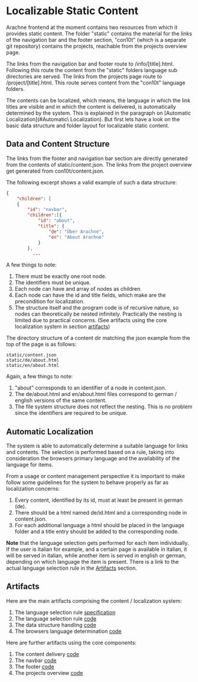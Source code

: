 # Localizable Static Content

Arachne frontend at the moment contains two resources from which it provides static content.
The folder "static" contains the material for the links of the navigation bar and the footer
section, "con10t" (which is a separate git repository) contains the projects, reachable
from the projects overview page.

The links from the navigation bar and footer route to /info/[title].html. Following this route
the content from the "static" folders language sub directories are served. The links from the projects page route
to /project/[title].html. This route serves content from the "con10t" language folders.

The contents can be localized, which means, the language in which the link titles are visible and
in which the content is delivered, is
 automatically determined by the system. This is explained in the paragraph on
 [Automatic Localization](#Automatic\ Localization).
But first lets have a look on the basic data structure and folder layout for localizable static content.

## Data and Content Structure

The links from the footer and navigation bar section are directly generated from the contents
of static/content.json. The links from the project overview get generated from
con10t/content.json.

The following excerpt shows a valid example of such a data structure:

```json
{
	"children": [
	{
		"id": "navbar",
		"children":[{
			"id": "about",
			"title": {
				"de": "Über Arachne",
				"en": "About Arachne"
			}
		},
	      ...
```

A few things to note:

1. There must be exactly one root node.
1. The identifiers must be unique.
1. Each node can have and array of nodes as children.
1. Each node can have the id and title fields, which make are the precondition for localization.
1. The structure itself and the program code is of recursive nature, so nodes can theoretically be nested infinitely.
 Practically the nesting is limited due to practical concerns. (See artifacts using the core localization system
 in section [artifacts](#Artifacts))


The directory structure of a content dir matching the json example from the top
of the page is as follows:

```
static/content.json
static/de/about.html
static/en/about.html
```

Again, a few things to note:

1. "about" corresponds to an identifier of a node in content.json.
1. The de/about.html and en/about.html files correspond to german / english versions of the same content.
1. The file system structure does not reflect the nesting. This is no problem since the identifiers are required
  to be unique.

## Automatic Localization

The system is able to automatically determine a suitable language for links and contents. The selection is performed
 based on a rule, taking into consideration the browsers primary language and the availability of the language for
 items.

From a usage or content management perspective it is important to make follow some guidelines for the system to behave
properly as far as localization concerns:

1. Every content, identified by its id, must at least be present in german (de).
1. There should be a html named de/id.html and a corresponding node in content.json.
1. For each additional language a html should be placed in the language folder and a title entry should be added to
  the corresponding node.

**Note** that the language selection gets performed for each item individually. If the user is italian for example,
and a certain page is available in italian, it will be served in italian, while another item is served in english or
german, depending on which language the item is present. There is a link to the actual language selection rule
in the [Artifacts](#Artifacts) section.

## Artifacts

Here are the main artifacts comprising the content / localization system:

1. The language selection rule [specification](feature_localization_con10t.md)
1. The language selection rule [code](../js/services_language_selection.js)
1. The data structure handling [code](../js/services_localized_content.js)
1. The browsers language determination [code](../js/services_language.js)

Here are further artifacts using the core components:

1. The content delivery [code](../js/controllers_static_content.js)
1. The navbar [code](../js/directives_navbar.js)
1. The footer [code](../js/directives_footer.js)
1. The projects overview [code](../js/controllers_projects.js)
